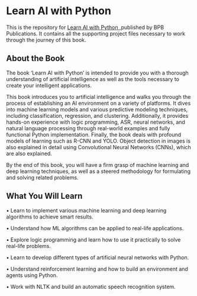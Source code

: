# Learn AI with Python

This is the repository for [Learn AI with Python
](https://bpbonline.com/products/learn-ai-with-python?_pos=1&_sid=45e01d11a&_ss=r),published by BPB Publications. It contains all the supporting project files necessary to work through the journey of this book.
## About the Book
The book ‘Learn AI with Python’ is intended to provide you with a thorough understanding of artificial intelligence as well as the tools necessary to create your intelligent applications.
 
This book introduces you to artificial intelligence and walks you through the process of establishing an  AI environment on a variety of platforms. It dives into machine learning models and various predictive modeling techniques, including classification, regression, and clustering. Additionally,  it provides hands-on experience with logic programming, ASR, neural networks, and natural language processing through real-world examples and fully functional Python implementation. Finally, the book deals with profound models of learning such as R-CNN and YOLO. Object detection in images is also explained in detail using Convolutional Neural Networks (CNNs), which are also explained.

By the end of this book, you will have a firm grasp of machine learning and deep learning techniques, as well as a steered methodology for formulating and solving related problems.
 
## What You Will Learn
•	Learn to implement various machine learning and deep learning algorithms to achieve smart results.

•	Understand how ML algorithms can be applied to real-life applications. 

•	Explore logic programming and learn how to use it practically to solve real-life problems. 

•	Learn to develop different types of artificial neural networks with Python.

•	Understand reinforcement learning and how to build an environment and agents using Python.  

•	Work with NLTK and build an automatic speech recognition system.
